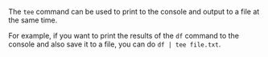 The `tee` command can be used to print to the console and output to a file at the same time.

For example, if you want to print the results of the `df` command to the console and also save it to a file, you can do `df | tee file.txt`.
